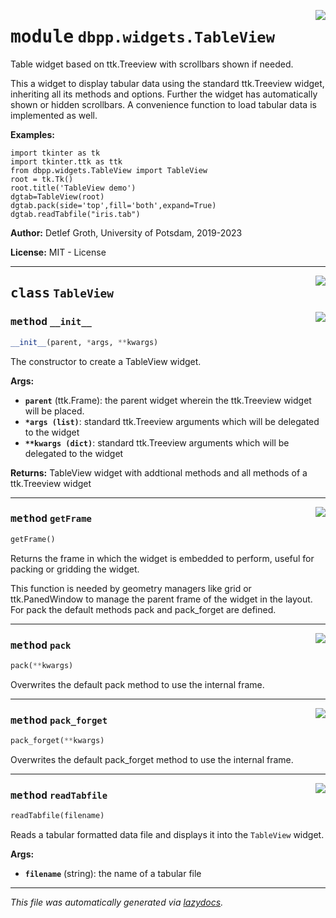 <!-- markdownlint-disable -->

<a href="../dbpp/widgets/TableView.py#L0"><img align="right" style="float:right;" src="https://img.shields.io/badge/-source-cccccc?style=flat-square"></a>

# <kbd>module</kbd> `dbpp.widgets.TableView`
Table widget based on ttk.Treeview with scrollbars shown if needed.  

This a widget to display tabular data using the standard ttk.Treeview widget,  inheriting all its methods and options. Further the widget has automatically shown or hidden scrollbars.  A convenience function to load tabular data is implemented as well. 



**Examples:**
 

```
import tkinter as tk
import tkinter.ttk as ttk
from dbpp.widgets.TableView import TableView 
root = tk.Tk()
root.title('TableView demo')
dgtab=TableView(root)
dgtab.pack(side='top',fill='both',expand=True)
dgtab.readTabfile("iris.tab")
```  

**Author:** Detlef Groth, University of Potsdam, 2019-2023 

**License:** MIT - License 



---

<a href="../dbpp/widgets/TableView.py#L34"><img align="right" style="float:right;" src="https://img.shields.io/badge/-source-cccccc?style=flat-square"></a>

## <kbd>class</kbd> `TableView`




<a href="../dbpp/widgets/TableView.py#L40"><img align="right" style="float:right;" src="https://img.shields.io/badge/-source-cccccc?style=flat-square"></a>

### <kbd>method</kbd> `__init__`

```python
__init__(parent, *args, **kwargs)
```

The constructor to create a TableView widget. 



**Args:**
 
 - <b>`parent`</b> (ttk.Frame): the parent widget wherein the ttk.Treeview widget will be placed. 
 - <b>`*args (list)`</b>:  standard ttk.Treeview arguments which will be delegated to the widget 
 - <b>`**kwargs (dict)`</b>:  standard ttk.Treeview arguments which will be delegated to the widget 



**Returns:**
 TableView widget with addtional methods and all methods of a ttk.Treeview widget 




---

<a href="../dbpp/widgets/TableView.py#L72"><img align="right" style="float:right;" src="https://img.shields.io/badge/-source-cccccc?style=flat-square"></a>

### <kbd>method</kbd> `getFrame`

```python
getFrame()
```

Returns the frame in which the widget is embedded to perform, useful for packing or gridding the widget. 

This function is needed by geometry managers like grid or ttk.PanedWindow to manage the parent frame of the widget in the layout. For pack the default methods pack and pack_forget are defined. 

---

<a href="../dbpp/widgets/TableView.py#L111"><img align="right" style="float:right;" src="https://img.shields.io/badge/-source-cccccc?style=flat-square"></a>

### <kbd>method</kbd> `pack`

```python
pack(**kwargs)
```

Overwrites the default pack method to use the internal frame. 

---

<a href="../dbpp/widgets/TableView.py#L114"><img align="right" style="float:right;" src="https://img.shields.io/badge/-source-cccccc?style=flat-square"></a>

### <kbd>method</kbd> `pack_forget`

```python
pack_forget(**kwargs)
```

Overwrites the default pack_forget method to use the internal frame. 

---

<a href="../dbpp/widgets/TableView.py#L81"><img align="right" style="float:right;" src="https://img.shields.io/badge/-source-cccccc?style=flat-square"></a>

### <kbd>method</kbd> `readTabfile`

```python
readTabfile(filename)
```

Reads a tabular formatted data file and displays it into the `TableView` widget. 



**Args:**
 
 - <b>`filename`</b> (string):  the name of a tabular file 




---

_This file was automatically generated via [lazydocs](https://github.com/ml-tooling/lazydocs)._
